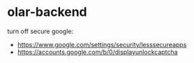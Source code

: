 # olar-backend

turn off secure google:   
- https://www.google.com/settings/security/lesssecureapps
- https://accounts.google.com/b/0/displayunlockcaptcha
